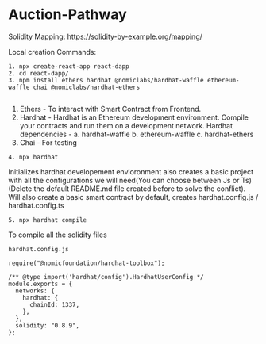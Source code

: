 # Auction-Pathway

Solidity Mapping: https://solidity-by-example.org/mapping/

Local creation Commands:
```
1. npx create-react-app react-dapp
2. cd react-dapp/
3. npm install ethers hardhat @nomiclabs/hardhat-waffle ethereum-waffle chai @nomiclabs/hardhat-ethers


```

1. Ethers - To interact with Smart Contract from Frontend.
2. Hardhat - Hardhat is an Ethereum development environment. Compile your contracts and run them on a development network.
Hardhat dependencies -
a. hardhat-waffle
b. ethereum-waffle 
c. hardhat-ethers
3. Chai - For testing

```
4. npx hardhat
```
Initializes hardhat developement envioronment also creates a basic project with all the configurations we will need(You can choose between Js or Ts) </br>
(Delete the default README.md file created before to solve the conflict). Will also create a basic smart contract by default, creates hardhat.config.js / hardhat.config.ts
```
5. npx hardhat compile    
```
To compile all the solidity files



```
hardhat.config.js

require("@nomicfoundation/hardhat-toolbox");

/** @type import('hardhat/config').HardhatUserConfig */
module.exports = {
  networks: {
    hardhat: {
      chainId: 1337,
    },    
  },
  solidity: "0.8.9",
};
```
